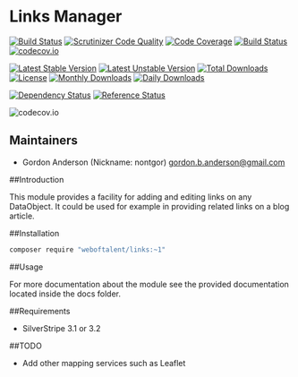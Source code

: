# Links Manager
[![Build Status](https://travis-ci.org/gordonbanderson/Silverstripe-Links-Module.svg?branch=continuous_integration)](https://travis-ci.org/gordonbanderson/Silverstripe-Links-Module)
[![Scrutinizer Code Quality](https://scrutinizer-ci.com/g/gordonbanderson/Silverstripe-Links-Module/badges/quality-score.png?b=continuous_integration)](https://scrutinizer-ci.com/g/gordonbanderson/Silverstripe-Links-Module/?branch=continuous_integration)
[![Code Coverage](https://scrutinizer-ci.com/g/gordonbanderson/Silverstripe-Links-Module/badges/coverage.png?b=continuous_integration)](https://scrutinizer-ci.com/g/gordonbanderson/Silverstripe-Links-Module/?branch=continuous_integration)
[![Build Status](https://scrutinizer-ci.com/g/gordonbanderson/Silverstripe-Links-Module/badges/build.png?b=continuous_integration)](https://scrutinizer-ci.com/g/gordonbanderson/Silverstripe-Links-Module/build-status/continuous_integration)
[![codecov.io](https://codecov.io/github/gordonbanderson/Silverstripe-Links-Module/coverage.svg?branch=continuous_integration)](https://codecov.io/github/gordonbanderson/Silverstripe-Links-Module?branch=continuous_integration)

[![Latest Stable Version](https://poser.pugx.org/weboftalent/links/version)](https://packagist.org/packages/weboftalent/links)
[![Latest Unstable Version](https://poser.pugx.org/weboftalent/links/v/unstable)](//packagist.org/packages/weboftalent/links)
[![Total Downloads](https://poser.pugx.org/weboftalent/links/downloads)](https://packagist.org/packages/weboftalent/links)
[![License](https://poser.pugx.org/weboftalent/links/license)](https://packagist.org/packages/weboftalent/links)
[![Monthly Downloads](https://poser.pugx.org/weboftalent/links/d/monthly)](https://packagist.org/packages/weboftalent/links)
[![Daily Downloads](https://poser.pugx.org/weboftalent/links/d/daily)](https://packagist.org/packages/weboftalent/links)

[![Dependency Status](https://www.versioneye.com/php/weboftalent:links/badge.svg)](https://www.versioneye.com/php/weboftalent:links)
[![Reference Status](https://www.versioneye.com/php/weboftalent:links/reference_badge.svg?style=flat)](https://www.versioneye.com/php/weboftalent:links/references)

![codecov.io](https://codecov.io/github/gordonbanderson/Silverstripe-Links-Module/branch.svg?branch=continuous_integration)

## Maintainers

* Gordon Anderson (Nickname: nontgor)
	<gordon.b.anderson@gmail.com>

##Introduction

This module provides a facility for adding and editing links on any DataObject.
It could be used for example in providing related links on a blog article.
 
##Installation
```bash
composer require "weboftalent/links:~1"
```
##Usage

For more documentation about the module see the provided documentation located
inside the docs folder.

##Requirements
* SilverStripe 3.1 or 3.2

##TODO
* Add other mapping services such as Leaflet
